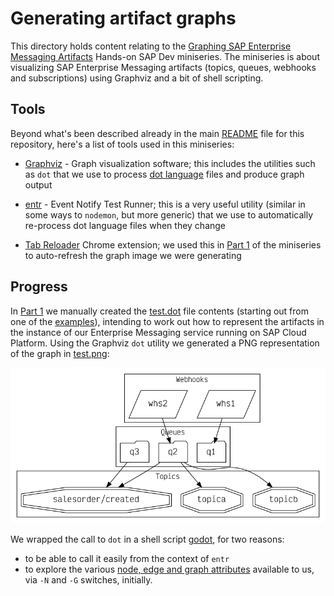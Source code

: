 # Generating artifact graphs

This directory holds content relating to the [Graphing SAP Enterprise Messaging Artifacts](https://www.youtube.com/playlist?list=PL6RpkC85SLQB9d462qCFLv2BW4o37ZaIC) Hands-on SAP Dev miniseries. The miniseries is about visualizing SAP Enterprise Messaging artifacts (topics, queues, webhooks and subscriptions) using Graphviz and a bit of shell scripting.

## Tools

Beyond what's been described already in the main [README](../README.md) file for this repository, here's a list of tools used in this miniseries:

- [Graphviz](https://graphviz.org/) - Graph visualization software; this includes the utilities such as `dot` that we use to process [dot language](https://graphviz.org/doc/info/lang.html) files and produce graph output

- [entr](https://github.com/eradman/entr) - Event Notify Test Runner; this is a very useful utility (similar in some ways to `nodemon`, but more generic) that we use to automatically re-process dot language files when they change

- [Tab Reloader](https://chrome.google.com/webstore/detail/tab-reloader-page-auto-re/dejobinhdiimklegodgbmbifijpppopn) Chrome extension; we used this in [Part 1](https://www.youtube.com/watch?v=E9Ha0tnXGS4) of the miniseries to auto-refresh the graph image we were generating

## Progress

In [Part 1](https://www.youtube.com/watch?v=E9Ha0tnXGS4) we manually created the [test.dot](test.dot) file contents (starting out from one of the [examples](https://graphs.grevian.org/)), intending to work out how to represent the artifacts in the instance of our Enterprise Messaging service running on SAP Cloud Platform. Using the Graphviz `dot` utility we generated a PNG representation of the graph in [test.png](test.png):

![the artifacts, visualized, in a PNG representation of the graph described in the dot language file](test.png)

We wrapped the call to `dot` in a shell script [godot](godot), for two reasons:
- to be able to call it easily from the context of `entr`
- to explore the various [node, edge and graph attributes](https://graphviz.org/doc/info/attrs.html) available to us, via `-N` and `-G` switches, initially.






